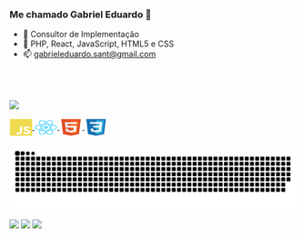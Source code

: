### Me chamado Gabriel Eduardo 👋
- 🔭 Consultor de Implementação
- 🌱 PHP, React, JavaScript, HTML5 e CSS
- 📫 gabrieleduardo.sant@gmail.com

<div style="display: inline_block"><br>
  <a href="https://beacons.ai/Gabriel-Santos-cwb"><br><br> 
<!-- Status -->
  <img height=180 align="center" src="https://github-readme-stats.vercel.app/api?username=Gabriel-Santos-cwb&theme=tokyonight&rank_icon=github&card_width=300&show_icons=true&bg_color=90,000000,040449"  />
</div>

<div>
<br>
<!-- icones -->
  <img align="center" alt="Rafa-Js" height="30" width="40" src="https://raw.githubusercontent.com/devicons/devicon/master/icons/javascript/javascript-plain.svg">

  <img align="center" alt="Rafa-React" height="30" width="40" src="https://raw.githubusercontent.com/devicons/devicon/master/icons/react/react-original.svg">
  <img align="center" alt="Rafa-HTML" height="30" width="40" src="https://raw.githubusercontent.com/devicons/devicon/master/icons/html5/html5-original.svg">
  <img align="center" alt="Rafa-CSS" height="30" width="40" src="https://raw.githubusercontent.com/devicons/devicon/master/icons/css3/css3-original.svg">


</div>
<br>
<!-- Jogo da cobrinha -->
<picture>
  <source media="(prefers-color-scheme: dark)" srcset="https://raw.githubusercontent.com/Gabriel-Santos-cwb/Gabriel-Santos-cwb/output/github-contribution-grid-snake-dark.svg">
  <source media="(prefers-color-scheme: light)" srcset="https://raw.githubusercontent.com/Gabriel-Santos-cwb/Gabriel-Santos-cwb/output/github-contribution-grid-snake-dark.svg">
  <img alt="github contribution grid snake animation" src="https://raw.githubusercontent.com/Gabriel-Santos-cwb/Gabriel-Santos-cwb/output/github-contribution-grid-snake.svg">
</picture>
<br><br>
<div> 
  <!-- redes Sociais -->
  <a href="https://instagram.com/" target="_blank"><img src="https://img.shields.io/badge/-Instagram-%23E4405F?style=for-the-badge&logo=instagram&logoColor=white" target="_blank"></a>
  <a href = "mailto:gabrieleduardo.sant@gmail.com"><img src="https://img.shields.io/badge/-Gmail-%23333?style=for-the-badge&logo=gmail&logoColor=white" target="_blank"></a>
  <a href="https://www.linkedin.com/in/gabriel-santos-549991205/" target="_blank"><img src="https://img.shields.io/badge/-LinkedIn-%230077B5?style=for-the-badge&logo=linkedin&logoColor=white" target="_blank"></a> 
</div>

